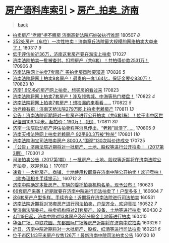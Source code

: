 [房产语料库索引](../../README.md)  > [房产_拍卖_济南](房产_拍卖_济南.md)
====
> [back](../README.md)

- [拍卖房产“老赖”拒不腾房 济南高新法院巧妙破执行难题](http://jkwz.applinzi.com/ittc/7100490083004318727.html#%E6%8B%8D%E5%8D%96%E6%88%BF%E4%BA%A7%E2%80%9C%E8%80%81%E8%B5%96%E2%80%9D%E6%8B%92%E4%B8%8D%E8%85%BE%E6%88%BF+%E6%B5%8E%E5%8D%97%E9%AB%98%E6%96%B0%E6%B3%95%E9%99%A2%E5%B7%A7%E5%A6%99%E7%A0%B4%E6%89%A7%E8%A1%8C%E9%9A%BE%E9%A2%98) 180507 *8* 
- [352处房产（车位）一次性拍卖！济南章丘法院最大规模的网络拍卖大单来了！](http://jkwz.applinzi.com/ittc/7081279168807699467.html#352%E5%A4%84%E6%88%BF%E4%BA%A7%EF%BC%88%E8%BD%A6%E4%BD%8D%EF%BC%89%E4%B8%80%E6%AC%A1%E6%80%A7%E6%8B%8D%E5%8D%96%EF%BC%81%E6%B5%8E%E5%8D%97%E7%AB%A0%E4%B8%98%E6%B3%95%E9%99%A2%E6%9C%80%E5%A4%A7%E8%A7%84%E6%A8%A1%E7%9A%84%E7%BD%91%E7%BB%9C%E6%8B%8D%E5%8D%96%E5%A4%A7%E5%8D%95%E6%9D%A5%E4%BA%86%EF%BC%81) 180317 *9* 
- [低于评估价近36万，济南这套房产要在淘宝上拍卖](http://jkwz.applinzi.com/ittc/7029193603677684752.html#%E4%BD%8E%E4%BA%8E%E8%AF%84%E4%BC%B0%E4%BB%B7%E8%BF%9136%E4%B8%87%EF%BC%8C%E6%B5%8E%E5%8D%97%E8%BF%99%E5%A5%97%E6%88%BF%E4%BA%A7%E8%A6%81%E5%9C%A8%E6%B7%98%E5%AE%9D%E4%B8%8A%E6%8B%8D%E5%8D%96) 171027  
- [济南法院拍卖一批被查封、扣押房产（共6套）！共拍得价款2531万！](http://jkwz.applinzi.com/ittc/7010228348431893521.html#%E6%B5%8E%E5%8D%97%E6%B3%95%E9%99%A2%E6%8B%8D%E5%8D%96%E4%B8%80%E6%89%B9%E8%A2%AB%E6%9F%A5%E5%B0%81%E3%80%81%E6%89%A3%E6%8A%BC%E6%88%BF%E4%BA%A7%EF%BC%88%E5%85%B16%E5%A5%97%EF%BC%89%EF%BC%81%E5%85%B1%E6%8B%8D%E5%BE%97%E4%BB%B7%E6%AC%BE2531%E4%B8%87%EF%BC%81) 170906 *8* 
- [济南法院网上拍卖7套房产 买拍卖房风险要知道](http://jkwz.applinzi.com/ittc/7006107419716092945.html#%E6%B5%8E%E5%8D%97%E6%B3%95%E9%99%A2%E7%BD%91%E4%B8%8A%E6%8B%8D%E5%8D%967%E5%A5%97%E6%88%BF%E4%BA%A7+%E4%B9%B0%E6%8B%8D%E5%8D%96%E6%88%BF%E9%A3%8E%E9%99%A9%E8%A6%81%E7%9F%A5%E9%81%93) 170826 *5* 
- [济南法院将网上拍卖9套房产！最贵的一套1.64亿，保证金要交830万！](http://jkwz.applinzi.com/ittc/7004931220910375953.html#%E6%B5%8E%E5%8D%97%E6%B3%95%E9%99%A2%E5%B0%86%E7%BD%91%E4%B8%8A%E6%8B%8D%E5%8D%969%E5%A5%97%E6%88%BF%E4%BA%A7%EF%BC%81%E6%9C%80%E8%B4%B5%E7%9A%84%E4%B8%80%E5%A5%971.64%E4%BA%BF%EF%BC%8C%E4%BF%9D%E8%AF%81%E9%87%91%E8%A6%81%E4%BA%A4830%E4%B8%87%EF%BC%81) 170823 *10* 
- [济南1.6亿多的房产网上拍卖，想买房的看过来](http://jkwz.applinzi.com/ittc/7004924655075591185.html#%E6%B5%8E%E5%8D%971.6%E4%BA%BF%E5%A4%9A%E7%9A%84%E6%88%BF%E4%BA%A7%E7%BD%91%E4%B8%8A%E6%8B%8D%E5%8D%96%EF%BC%8C%E6%83%B3%E4%B9%B0%E6%88%BF%E7%9A%84%E7%9C%8B%E8%BF%87%E6%9D%A5) 170823  
- [济南法院将网上拍卖7套房产！涉及领秀城、中海等热门楼盘！](http://jkwz.applinzi.com/ittc/7004581188663247889.html#%E6%B5%8E%E5%8D%97%E6%B3%95%E9%99%A2%E5%B0%86%E7%BD%91%E4%B8%8A%E6%8B%8D%E5%8D%967%E5%A5%97%E6%88%BF%E4%BA%A7%EF%BC%81%E6%B6%89%E5%8F%8A%E9%A2%86%E7%A7%80%E5%9F%8E%E3%80%81%E4%B8%AD%E6%B5%B7%E7%AD%89%E7%83%AD%E9%97%A8%E6%A5%BC%E7%9B%98%EF%BC%81) 170822 *4* 
- [济南法院将网上拍卖7套房产！想捡漏的来看看……](http://jkwz.applinzi.com/ittc/7004558526452859920.html#%E6%B5%8E%E5%8D%97%E6%B3%95%E9%99%A2%E5%B0%86%E7%BD%91%E4%B8%8A%E6%8B%8D%E5%8D%967%E5%A5%97%E6%88%BF%E4%BA%A7%EF%BC%81%E6%83%B3%E6%8D%A1%E6%BC%8F%E7%9A%84%E6%9D%A5%E7%9C%8B%E7%9C%8B%E2%80%A6%E2%80%A6) 170822 *5* 
- [治老赖有招！济南天桥法院279万网上拍卖老赖房产](http://jkwz.applinzi.com/ittc/7000697106753651728.html#%E6%B2%BB%E8%80%81%E8%B5%96%E6%9C%89%E6%8B%9B%EF%BC%81%E6%B5%8E%E5%8D%97%E5%A4%A9%E6%A1%A5%E6%B3%95%E9%99%A2279%E4%B8%87%E7%BD%91%E4%B8%8A%E6%8B%8D%E5%8D%96%E8%80%81%E8%B5%96%E6%88%BF%E4%BA%A7) 170811 *13* 
- [公告！济南法院近期将对一批房产进行公开拍卖（共6套1栋）！位于市中区世纪佳园109.1平米，起拍价：190万！（图）](http://jkwz.applinzi.com/ittc/7000524711187186704.html#%E5%85%AC%E5%91%8A%EF%BC%81%E6%B5%8E%E5%8D%97%E6%B3%95%E9%99%A2%E8%BF%91%E6%9C%9F%E5%B0%86%E5%AF%B9%E4%B8%80%E6%89%B9%E6%88%BF%E4%BA%A7%E8%BF%9B%E8%A1%8C%E5%85%AC%E5%BC%80%E6%8B%8D%E5%8D%96%EF%BC%88%E5%85%B16%E5%A5%971%E6%A0%8B%EF%BC%89%EF%BC%81%E4%BD%8D%E4%BA%8E%E5%B8%82%E4%B8%AD%E5%8C%BA%E4%B8%96%E7%BA%AA%E4%BD%B3%E5%9B%AD109.1%E5%B9%B3%E7%B1%B3%EF%BC%8C%E8%B5%B7%E6%8B%8D%E4%BB%B7%EF%BC%9A190%E4%B8%87%EF%BC%81%EF%BC%88%E5%9B%BE%EF%BC%89) 170811 *30* 
- [济南一法院启动房产评估拍卖程序消息传出，“老赖”崩溃了……](http://jkwz.applinzi.com/ittc/6998333257442395152.html#%E6%B5%8E%E5%8D%97%E4%B8%80%E6%B3%95%E9%99%A2%E5%90%AF%E5%8A%A8%E6%88%BF%E4%BA%A7%E8%AF%84%E4%BC%B0%E6%8B%8D%E5%8D%96%E7%A8%8B%E5%BA%8F%E6%B6%88%E6%81%AF%E4%BC%A0%E5%87%BA%EF%BC%8C%E2%80%9C%E8%80%81%E8%B5%96%E2%80%9D%E5%B4%A9%E6%BA%83%E4%BA%86%E2%80%A6%E2%80%A6) 170805 *9* 
- [济南天桥法院网上拍卖老赖房产 92平90.3万被“秒杀”](http://jkwz.applinzi.com/ittc/6996878582167897104.html#%E6%B5%8E%E5%8D%97%E5%A4%A9%E6%A1%A5%E6%B3%95%E9%99%A2%E7%BD%91%E4%B8%8A%E6%8B%8D%E5%8D%96%E8%80%81%E8%B5%96%E6%88%BF%E4%BA%A7+92%E5%B9%B390.3%E4%B8%87%E8%A2%AB%E2%80%9C%E7%A7%92%E6%9D%80%E2%80%9D) 170801 *110* 
- [济南法院淘宝司法拍卖房产 8000人“围观”130次叫价终成交](http://jkwz.applinzi.com/ittc/6994334877301081104.html#%E6%B5%8E%E5%8D%97%E6%B3%95%E9%99%A2%E6%B7%98%E5%AE%9D%E5%8F%B8%E6%B3%95%E6%8B%8D%E5%8D%96%E6%88%BF%E4%BA%A7+8000%E4%BA%BA%E2%80%9C%E5%9B%B4%E8%A7%82%E2%80%9D130%E6%AC%A1%E5%8F%AB%E4%BB%B7%E7%BB%88%E6%88%90%E4%BA%A4) 170725  
- [「公告」济南法院近期将对一批房产、土地、股权等进行公开拍卖！（2017第3期）](http://jkwz.applinzi.com/ittc/6940042143904302085.html#%E3%80%8C%E5%85%AC%E5%91%8A%E3%80%8D%E6%B5%8E%E5%8D%97%E6%B3%95%E9%99%A2%E8%BF%91%E6%9C%9F%E5%B0%86%E5%AF%B9%E4%B8%80%E6%89%B9%E6%88%BF%E4%BA%A7%E3%80%81%E5%9C%9F%E5%9C%B0%E3%80%81%E8%82%A1%E6%9D%83%E7%AD%89%E8%BF%9B%E8%A1%8C%E5%85%AC%E5%BC%80%E6%8B%8D%E5%8D%96%EF%BC%81%EF%BC%882017%E7%AC%AC3%E6%9C%9F%EF%BC%89) 170301 *3* 
- [司法拍卖公告（2017第1期）！一批房产、土地、股权等近期将在济南法院公开拍卖，欢迎竞拍！](http://jkwz.applinzi.com/ittc/6920356045959726084.html#%E5%8F%B8%E6%B3%95%E6%8B%8D%E5%8D%96%E5%85%AC%E5%91%8A%EF%BC%882017%E7%AC%AC1%E6%9C%9F%EF%BC%89%EF%BC%81%E4%B8%80%E6%89%B9%E6%88%BF%E4%BA%A7%E3%80%81%E5%9C%9F%E5%9C%B0%E3%80%81%E8%82%A1%E6%9D%83%E7%AD%89%E8%BF%91%E6%9C%9F%E5%B0%86%E5%9C%A8%E6%B5%8E%E5%8D%97%E6%B3%95%E9%99%A2%E5%85%AC%E5%BC%80%E6%8B%8D%E5%8D%96%EF%BC%8C%E6%AC%A2%E8%BF%8E%E7%AB%9E%E6%8B%8D%EF%BC%81) 170107  
- [速看！一大批房产、商铺、土地使用权即将在济南中院公开拍卖！欢迎竞拍！（附办理相关手续提示）](http://jkwz.applinzi.com/ittc/6853937489122952197.html#%E9%80%9F%E7%9C%8B%EF%BC%81%E4%B8%80%E5%A4%A7%E6%89%B9%E6%88%BF%E4%BA%A7%E3%80%81%E5%95%86%E9%93%BA%E3%80%81%E5%9C%9F%E5%9C%B0%E4%BD%BF%E7%94%A8%E6%9D%83%E5%8D%B3%E5%B0%86%E5%9C%A8%E6%B5%8E%E5%8D%97%E4%B8%AD%E9%99%A2%E5%85%AC%E5%BC%80%E6%8B%8D%E5%8D%96%EF%BC%81%E6%AC%A2%E8%BF%8E%E7%AB%9E%E6%8B%8D%EF%BC%81%EF%BC%88%E9%99%84%E5%8A%9E%E7%90%86%E7%9B%B8%E5%85%B3%E6%89%8B%E7%BB%AD%E6%8F%90%E7%A4%BA%EF%BC%89) 160712 *3* 
- [济南中院确定本批房产、车辆的委托拍卖机构名单，现予公布！](http://jkwz.applinzi.com/ittc/6846923081721054212.html#%E6%B5%8E%E5%8D%97%E4%B8%AD%E9%99%A2%E7%A1%AE%E5%AE%9A%E6%9C%AC%E6%89%B9%E6%88%BF%E4%BA%A7%E3%80%81%E8%BD%A6%E8%BE%86%E7%9A%84%E5%A7%94%E6%89%98%E6%8B%8D%E5%8D%96%E6%9C%BA%E6%9E%84%E5%90%8D%E5%8D%95%EF%BC%8C%E7%8E%B0%E4%BA%88%E5%85%AC%E5%B8%83%EF%BC%81) 160623  
- [66套房产来袭！近期就要在济南中院进行司法拍卖了！户型多多！](http://jkwz.applinzi.com/ittc/6839887811280634885.html#66%E5%A5%97%E6%88%BF%E4%BA%A7%E6%9D%A5%E8%A2%AD%EF%BC%81%E8%BF%91%E6%9C%9F%E5%B0%B1%E8%A6%81%E5%9C%A8%E6%B5%8E%E5%8D%97%E4%B8%AD%E9%99%A2%E8%BF%9B%E8%A1%8C%E5%8F%B8%E6%B3%95%E6%8B%8D%E5%8D%96%E4%BA%86%EF%BC%81%E6%88%B7%E5%9E%8B%E5%A4%9A%E5%A4%9A%EF%BC%81) 160604 *7* 
- [这6套房产户型多样，手续齐全！近期将在济南法院进行司法拍卖](http://jkwz.applinzi.com/ittc/6838272272678519813.html#%E8%BF%996%E5%A5%97%E6%88%BF%E4%BA%A7%E6%88%B7%E5%9E%8B%E5%A4%9A%E6%A0%B7%EF%BC%8C%E6%89%8B%E7%BB%AD%E9%BD%90%E5%85%A8%EF%BC%81%E8%BF%91%E6%9C%9F%E5%B0%86%E5%9C%A8%E6%B5%8E%E5%8D%97%E6%B3%95%E9%99%A2%E8%BF%9B%E8%A1%8C%E5%8F%B8%E6%B3%95%E6%8B%8D%E5%8D%96) 160531  
- [济南法院近期将对18套房产进行司法拍卖，户型齐全，欢迎竞拍](http://jkwz.applinzi.com/ittc/6835177353155970052.html#%E6%B5%8E%E5%8D%97%E6%B3%95%E9%99%A2%E8%BF%91%E6%9C%9F%E5%B0%86%E5%AF%B918%E5%A5%97%E6%88%BF%E4%BA%A7%E8%BF%9B%E8%A1%8C%E5%8F%B8%E6%B3%95%E6%8B%8D%E5%8D%96%EF%BC%8C%E6%88%B7%E5%9E%8B%E9%BD%90%E5%85%A8%EF%BC%8C%E6%AC%A2%E8%BF%8E%E7%AB%9E%E6%8B%8D) 160522 *7* 
- [受济南法院委托，拍卖机构将对21套房产、设备、土地等进行拍卖](http://jkwz.applinzi.com/ittc/6826990397930603525.html#%E5%8F%97%E6%B5%8E%E5%8D%97%E6%B3%95%E9%99%A2%E5%A7%94%E6%89%98%EF%BC%8C%E6%8B%8D%E5%8D%96%E6%9C%BA%E6%9E%84%E5%B0%86%E5%AF%B921%E5%A5%97%E6%88%BF%E4%BA%A7%E3%80%81%E8%AE%BE%E5%A4%87%E3%80%81%E5%9C%9F%E5%9C%B0%E7%AD%89%E8%BF%9B%E8%A1%8C%E6%8B%8D%E5%8D%96) 160430 *2* 
- [4月19日起，济南中院对13套房产及部分股金土地等进行拍卖](http://jkwz.applinzi.com/ittc/6819404567267509252.html#4%E6%9C%8819%E6%97%A5%E8%B5%B7%EF%BC%8C%E6%B5%8E%E5%8D%97%E4%B8%AD%E9%99%A2%E5%AF%B913%E5%A5%97%E6%88%BF%E4%BA%A7%E5%8F%8A%E9%83%A8%E5%88%86%E8%82%A1%E9%87%91%E5%9C%9F%E5%9C%B0%E7%AD%89%E8%BF%9B%E8%A1%8C%E6%8B%8D%E5%8D%96) 160410  
- [华强广场、中联花园、东都国际广场等房产近期将在济南中院拍卖](http://jkwz.applinzi.com/ittc/6813833796537287684.html#%E5%8D%8E%E5%BC%BA%E5%B9%BF%E5%9C%BA%E3%80%81%E4%B8%AD%E8%81%94%E8%8A%B1%E5%9B%AD%E3%80%81%E4%B8%9C%E9%83%BD%E5%9B%BD%E9%99%85%E5%B9%BF%E5%9C%BA%E7%AD%89%E6%88%BF%E4%BA%A7%E8%BF%91%E6%9C%9F%E5%B0%86%E5%9C%A8%E6%B5%8E%E5%8D%97%E4%B8%AD%E9%99%A2%E6%8B%8D%E5%8D%96) 160326 *1* 
- [近日，济南中院近期将对一大批房产、股权、红酒等进行司法拍卖](http://jkwz.applinzi.com/ittc/6801340145152295940.html#%E8%BF%91%E6%97%A5%EF%BC%8C%E6%B5%8E%E5%8D%97%E4%B8%AD%E9%99%A2%E8%BF%91%E6%9C%9F%E5%B0%86%E5%AF%B9%E4%B8%80%E5%A4%A7%E6%89%B9%E6%88%BF%E4%BA%A7%E3%80%81%E8%82%A1%E6%9D%83%E3%80%81%E7%BA%A2%E9%85%92%E7%AD%89%E8%BF%9B%E8%A1%8C%E5%8F%B8%E6%B3%95%E6%8B%8D%E5%8D%96) 160221 *6* 
- [位于市区143平米房产仅售126万！最新济南中院司法拍卖公告](http://jkwz.applinzi.com/ittc/6789359189168227333.html#%E4%BD%8D%E4%BA%8E%E5%B8%82%E5%8C%BA143%E5%B9%B3%E7%B1%B3%E6%88%BF%E4%BA%A7%E4%BB%85%E5%94%AE126%E4%B8%87%EF%BC%81%E6%9C%80%E6%96%B0%E6%B5%8E%E5%8D%97%E4%B8%AD%E9%99%A2%E5%8F%B8%E6%B3%95%E6%8B%8D%E5%8D%96%E5%85%AC%E5%91%8A) 160120 *10* 
